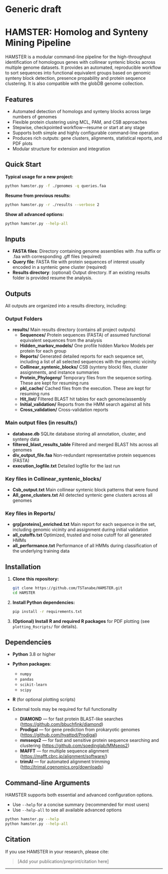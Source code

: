 # Generic draft
# HAMSTER: Homolog and Synteny Mining Pipeline

HAMSTER is a modular command-line pipeline for the high-throughput identification of homologous genes with collinear syntenic blocks across multiple genome datasets. It provides an automated, reproducible workflow to sort sequences into functional equivalent groups based on genomic synteny block detection, presence propability and protein sequence clustering. It is also compatible with the globDB genome collection.

## Features

- Automated detection of homologs and synteny blocks across large numbers of genomes
- Flexible protein clustering using MCL, PAM, and CSB approaches
- Stepwise, checkpointed workflow—resume or start at any stage
- Supports both simple and highly configurable command-line operation
- Produces rich outputs: gene clusters, alignments, statistical reports, and PDF plots
- Modular structure for extension and integration

## Quick Start

**Typical usage for a new project:**
```bash
python hamster.py -f ./genomes -q queries.faa
```

**Resume from previous results:**
```bash
python hamster.py -r ./results --verbose 2
```

**Show all advanced options:**
```bash
python hamster.py --help-all
```

## Inputs

- **FASTA files**: Directory containing genome assemblies with .fna suffix or .faa with corresponding .gff files (required)
- **Query file**: FASTA file with protein sequences of interest usually encoded in a syntenic gene cluster (required)
- **Results directory**: (optional) Output directory. If an existing results folder is provided resume the analysis.

## Outputs

All outputs are organized into a results directory, including:

### Output Folders

- **results/** 
  Main results directory (contains all project outputs)
    - **Sequences/**
      Protein sequences (FASTA) of assumed functional equivalent sequences from the analysis
    - **Hidden_markov_models/** 
      One profile hidden Markov Models per protein for each group
    - **Reports/** 
      Generated detailed reports for each sequence set, including a list of all selected sequences with the genomic vicinity
    - **Collinear_syntenic_blocks/** 
      CSB (synteny block) files, cluster assignments, and instance summaries
    - **Protein_Phylogeny/** 
      Temporary files from the sequence sorting. These are kept for resuming runs
    - **pkl_cache/** 
      Cached files from the execution. These are kept for resuming runs
    - **Hit_list/** 
      Filtered BLAST hit tables for each genome/assembly
    - **Initial_validation/** 
      Reports from the HMM search against all hits
    - **Cross_validation/** 
      Cross-validation reports

### Main output files (in results/)

- **database.db** 
  SQLite database storing all annotation, cluster, and synteny data
- **filtered_blast_results_table** 
  Filtered and merged BLAST hits across all genomes
- **div_output_file.faa** 
  Non-redundant representative protein sequences (FASTA)
- **execution_logfile.txt** 
  Detailed logfile for the last run

### Key files in Collinear_syntenic_blocks/

- **Csb_output.txt** 
  Main collinear syntenic block patterns that were found
- **All_gene_clusters.txt** 
  All detected syntenic gene clusters across all genomes

### Key files in Reports/

- **grp[proteins]_enriched.txt** 
  Main report for each sequence in the set, including genomic vicinity and assignment during initial validation
- **all_cutoffs.txt** 
  Optimized, trusted and noise cutoff for all generated HMMs
- **all_performance.txt** 
  Performance of all HMMs during classification of the underlying training data
  
## Installation

1. **Clone this repository:**
    ```bash
    git clone https://github.com/TSTanabe/HAMSTER.git
    cd HAMSTER
    ```

2. **Install Python dependencies:**
    ```bash
    pip install -r requirements.txt
    ```

3. **(Optional) Install R and required R packages** for PDF plotting (see `plotting_Rscripts/` for details).

## Dependencies

- **Python** 3.8 or higher
- **Python packages**:
  - `numpy`
  - `pandas`
  - `scikit-learn`
  - `scipy`
- **R** (for optional plotting scripts)
- External tools may be required for full functionality 

  - **DIAMOND** — for fast protein BLAST-like searches (https://github.com/bbuchfink/diamond)
  - **Prodigal** — for gene prediction from prokaryotic genomes (https://github.com/hyattpd/Prodigal)
  - **mmseqs2** — for fast and sensitive protein sequence searching and clustering (https://github.com/soedinglab/MMseqs2)
  - **MAFFT** — for multiple sequence alignment (https://mafft.cbrc.jp/alignment/software/)
  - **trimAl** — for automated alignment trimming (http://trimal.cgenomics.org/downloads)

## Command-line Arguments

HAMSTER supports both essential and advanced configuration options.
- Use `--help` for a concise summary (recommended for most users)
- Use `--help-all` to see all available advanced options

```bash
python hamster.py --help
python hamster.py --help-all
```

## Citation

If you use HAMSTER in your research, please cite:

> [Add your publication/preprint/citation here]

---
